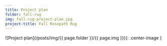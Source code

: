 ```yaml
---
title: Project plan
folder: fall-rug
img: fall-rug-project-plan.jpg
project-title: Fall Rosepath Rug
---
```

![Project plan](/posts/img/{{ page.folder }}/{{ page.img }}){: .center-image }

